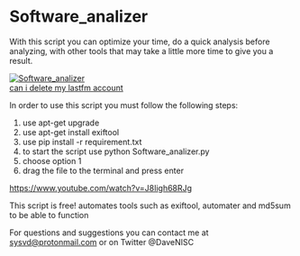 # Software_analizer
With this script you can optimize your time, do a quick analysis before analyzing, with other tools that may take a little  more time to give you a result.

<a href="https://ibb.co/faHZAT"><img src="https://preview.ibb.co/dJ8wPo/Software_analizer.jpg" alt="Software_analizer" border="0"></a><br /><a target='_blank' href='https://deleteacc.com/last-fm'>can i delete my lastfm account</a><br />

In order to use this script you must follow the following steps:

1. use apt-get upgrade
2. use apt-get install exiftool
3. use pip install -r requirement.txt
4. to start the script use python Software_analizer.py
5. choose option 1
6. drag the file to the terminal and press enter

https://www.youtube.com/watch?v=J8Iigh68RJg

This script is free! automates tools such as exiftool, automater and md5sum to be able to function

For questions and suggestions you can contact me at sysvd@protonmail.com or on Twitter @DaveNISC
